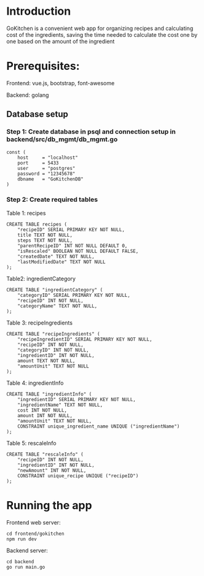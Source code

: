 # Introduction
GoKitchen is a convenient web app for organizing recipes and calculating cost of the ingredients,
saving the time needed to calculate the cost one by one based on the amount of the ingredient

# Prerequisites:
Frontend: vue.js, bootstrap, font-awesome

Backend: golang

## Database setup
### Step 1: Create database in psql and connection setup in backend/src/db_mgmt/db_mgmt.go
```
const (
	host     = "localhost"
	port     = 5433
	user     = "postgres"
	password = "12345678"
	dbname   = "GoKitchenDB"
)
```

### Step 2: Create required tables
Table 1: recipes
```
CREATE TABLE recipes (
    "recipeID" SERIAL PRIMARY KEY NOT NULL,
    title TEXT NOT NULL,
    steps TEXT NOT NULL,
    "parentRecipeID" INT NOT NULL DEFAULT 0,
    "isRescaled" BOOLEAN NOT NULL DEFAULT FALSE,
    "createdDate" TEXT NOT NULL,
    "lastModifiedDate" TEXT NOT NULL
);
```

Table2: ingredientCategory
```
CREATE TABLE "ingredientCategory" (
    "categoryID" SERIAL PRIMARY KEY NOT NULL,
    "recipeID" INT NOT NULL,
    "categoryName" TEXT NOT NULL,
);
```

Table 3: recipeIngredients
```
CREATE TABLE "recipeIngredients" (
    "recipeIngredientID" SERIAL PRIMARY KEY NOT NULL,
    "recipeID" INT NOT NULL,
    "categoryID" INT NOT NULL,
    "ingredientID" INT NOT NULL,
    amount TEXT NOT NULL,
    "amountUnit" TEXT NOT NULL
);
```

Table 4: ingredientInfo
```
CREATE TABLE "ingredientInfo" (
    "ingredientID" SERIAL PRIMARY KEY NOT NULL,
    "ingredientName" TEXT NOT NULL,
    cost INT NOT NULL,
    amount INT NOT NULL,
    "amountUnit" TEXT NOT NULL,
    CONSTRAINT unique_ingredient_name UNIQUE ("ingredientName")
);
```

Table 5: rescaleInfo
```
CREATE TABLE "rescaleInfo" (
    "recipeID" INT NOT NULL,
    "ingredientID" INT NOT NULL,
    "newAmount" INT NOT NULL,
    CONSTRAINT unique_recipe UNIQUE ("recipeID")
);
```

# Running the app
Frontend web server:
```
cd frontend/gokitchen
npm run dev
```
Backend server:
```
cd backend
go run main.go
```